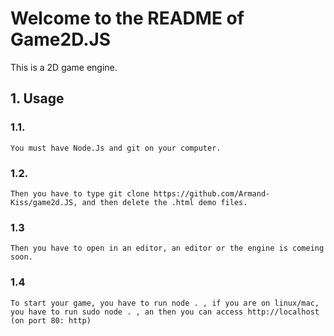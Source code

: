 # Welcome to the README of Game2D.JS
This is a 2D game engine.
## 1. Usage
  ### 1.1. 
    You must have Node.Js and git on your computer.
    
  ### 1.2.
    
    Then you have to type git clone https://github.com/Armand-Kiss/game2d.JS, and then delete the .html demo files.
    
  ### 1.3
  
    Then you have to open in an editor, an editor or the engine is comeing soon.
    
  ### 1.4
  
    To start your game, you have to run node . , if you are on linux/mac, you have to run sudo node . , an then you can access http://localhost (on port 80: http) 
